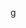g
<picture>
 <source media="(prefers-color-scheme: dark)" srcset="https://media.tenor.com/aPaC5UXP-BUAAAAi/yiikapostmodrenrpg-yiik.gif">
 <source media="(prefers-color-scheme: light)" srcset="https://media.tenor.com/aPaC5UXP-BUAAAAi/yiikapostmodrenrpg-yiik.gif">
</picture>
<!--
**cloud-strifeee/cloud-strifeee** is a ✨ _special_ ✨ repository because its `README.md` (this file) appears on your GitHub profile.

Here are some ideas to get you started:

- 🔭 I’m currently working on ...
- 🌱 I’m currently learning ...
- 👯 I’m looking to collaborate on ...
- 🤔 I’m looking for help with ...
- 💬 Ask me about ...
- 📫 How to reach me: ...
- 😄 Pronouns: ...
- ⚡ Fun fact: ...
-->
